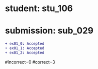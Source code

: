 # student: stu_106
# submission: sub_029

```diff
+ ex01_0: Accepted
+ ex01_1: Accepted
+ ex01_2: Accepted
```
#incorrect=0
#correct=3
